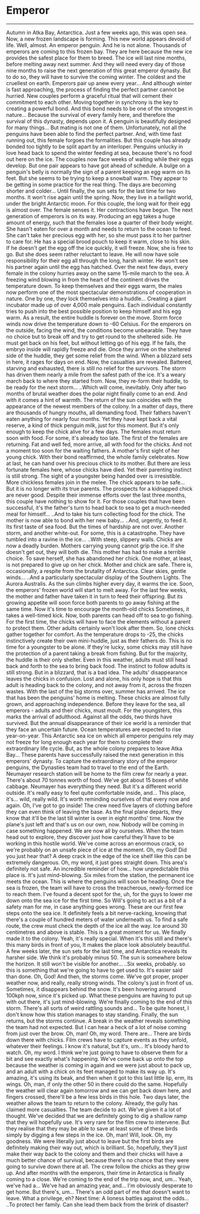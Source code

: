 
# Emperor

----

 Autumn in Atka Bay, Antarctica. Just a few weeks ago, this was open sea. Now, a new frozen landscape is forming. This new world appears devoid of life. Well, almost. An emperor penguin. And he is not alone. Thousands of emperors are coming to this frozen bay. They are here because the new ice provides the safest place for them to breed. The ice will last nine months, before melting away next summer. And they will need every day of those nine months to raise the next generation of this great emperor dynasty. But to do so, they will have to survive the coming winter. The coldest and the cruellest on earth. Emperors pair up anew every year... And although winter is fast approaching, the process of finding the perfect partner cannot be hurried. New couples perform a graceful ritual that will cement their commitment to each other. Moving together in synchrony is the key to creating a powerful bond. And this bond needs to be one of the strongest in nature... Because the survival of every family here, and therefore the survival of this dynasty, depends upon it. A penguin is beautifully designed for many things... But mating is not one of them. Unfortunately, not all the penguins have been able to find the perfect partner. And, with time fast running out, this female forgoes the formalities. But this couple has already bonded too tightly to be split apart by an interloper. Penguins unlucky in love head back to spend the winter feeding at sea, because there's no food out here on the ice. The couples now face weeks of waiting while their eggs develop. But one pair appears to have got ahead of schedule. A bulge on a penguin's belly is normally the sign of a parent keeping an egg warm on its feet. But she seems to be trying to keep a snowball warm. They appear to be getting in some practice for the real thing. The days are becoming shorter and colder... Until finally, the sun sets for the last time for two months. It won't rise again until the spring. Now, they live in a twilight world, under the bright Antarctic moon. For this couple, the long wait for their egg is almost over. The female senses it. Her contractions have begun. The next generation of emperors is on its way. Producing an egg takes a huge amount of energy, such that the females lose a quarter of their body weight. She hasn't eaten for over a month and needs to return to the ocean to feed. She can't take her precious egg with her, so she must pass it to her partner to care for. He has a special brood pouch to keep it warm, close to his skin. If he doesn't get the egg off the ice quickly, it will freeze. Now, she is free to go. But she does seem rather reluctant to leave. He will now have sole responsibility for their egg all through the long, harsh winter. He won't see his partner again until the egg has hatched. Over the next few days, every female in the colony hurries away on the same 15-mile march to the sea. A freezing wind blowing in from the heart of the continent drives the temperature down. To keep themselves and their eggs warm, the males now perform one of the most spectacular demonstrations of cooperation in nature. One by one, they lock themselves into a huddle... Creating a giant incubator made up of over 4,000 male penguins. Each individual constantly tries to push into the best possible position to keep himself and his egg warm. As a result, the entire huddle is forever on the move. Storm force winds now drive the temperature down to -60 Celsius. For the emperors on the outside, facing the wind, the conditions become unbearable. They have no choice but to break off and try to get round to the sheltered side. He must get back on his feet, but without letting go of his egg. If he fails, the embryo inside will rapidly freeze and die. Once they arrive on the sheltered side of the huddle, they get some relief from the wind. When a blizzard sets in here, it rages for days on end. Now, the casualties are revealed. Battered, starving and exhausted, there is still no relief for the survivors. The storm has driven them nearly a mile from the safest path of the ice. It's a weary march back to where they started from. Now, they re-form their huddle, to be ready for the next storm... ..Which will come, inevitably. Only after two months of brutal weather does the polar night finally come to an end. And with it comes a hint of warmth. The return of the sun coincides with the appearance of the newest members of the colony. In a matter of days, there are thousands of hungry mouths, all demanding food. Their fathers haven't eaten anything for nearly four months. Yet they have kept back a vital reserve, a kind of thick penguin milk, just for this moment. But it's only enough to keep the chick alive for a few days. The females must return soon with food. For some, it's already too late. The first of the females are returning. Fat and well fed, more arrive, all with food for the chicks. And not a moment too soon for the waiting fathers. A mother's first sight of her young chick. With their bond reaffirmed, the whole family celebrates. Now at last, he can hand over his precious chick to its mother. But there are less fortunate females here, whose chicks have died. Yet their parenting instinct is still strong. The sight of a youngster being handed over is irresistible. More chickless females join in the melee. The chick appears to be safe... But it is no longer with its true parents. The prospects for a kidnapped chick are never good. Despite their immense efforts over the last three months, this couple have nothing to show for it. For those couples that have been successful, it's the father's turn to head back to sea to get a much-needed meal for himself... ..And to take his turn collecting food for the chick. The mother is now able to bond with her new baby... ..And, urgently, to feed it. Its first taste of sea food. But the times of hardship are not over. Another storm, and another white-out. For some, this is a catastrophe. They have tumbled into a ravine in the ice... ..With steep, slippery walls. Chicks are now a deadly burden. Mothers carrying young cannot grip the ice. If she doesn't get out, they will both die. This mother has had to make a terrible choice. To save herself, she has abandoned her chick. One mother, at least, is not prepared to give up on her chick. Mother and chick are safe. There is, occasionally, a respite from the brutality of Antarctica. Clear skies, gentle winds... ..And a particularly spectacular display of the Southern Lights. The Aurora Australis. As the sun climbs higher every day, it warms the ice. Soon, the emperors' frozen world will start to melt away. For the last few weeks, the mother and father have taken it in turn to feed their offspring. But its growing appetite will soon force both parents to go away fishing at the same time. Now it's time to encourage the month-old chicks Sometimes, it takes a well-timed kick. Now, both parents can head off to sea to go fishing. For the first time, the chicks will have to face the elements without a parent to protect them. Other adults certainly won't look after them. So, lone chicks gather together for comfort. As the temperature drops to -25, the chicks instinctively create their own mini-huddle, just as their fathers do. This is no time for a youngster to be alone. If they're lucky, some chicks may still have the protection of a parent taking a break from fishing. But for the majority, the huddle is their only shelter. Even in this weather, adults must still head back and forth to the sea to bring back food. The instinct to follow adults is still strong. But in a blizzard, that is a bad idea. The adults' disappearance leaves the chicks in confusion. Lost and alone, his only hope is that this adult is heading back to the colony, and not away from it, across the frozen wastes. With the last of the big storms over, summer has arrived. The ice that has been the penguins' home is melting. These chicks are almost fully grown, and approaching independence. Before they leave for the sea, all emperors - adults and their chicks, must moult. For the youngsters, this marks the arrival of adulthood. Against all the odds, two thirds have survived. But the annual disappearance of their ice world is a reminder that they face an uncertain future. Ocean temperatures are expected to rise year-on-year. This Antarctic sea ice on which all emperor penguins rely may not freeze for long enough each year for them to complete their extraordinary life cycle. But, as the whole colony prepares to leave Atka Bay... These parents have successfully raised the next generation in this emperors' dynasty. To capture the extraordinary story of the emperor penguins, the Dynasties team had to travel to the end of the Earth. Neumayer research station will be home to the film crew for nearly a year. There's about 70 tonnes worth of food. We've got about 15 boxes of white cabbage. Neumayer has everything they need. But it's a different world outside. It's really easy to feel quite comfortable inside, and... This place, it's... wild, really wild. It's worth reminding ourselves of that every now and again. Oh, I've got to go inside! The crew need five layers of clothing before they can even think of leaving the base. As the final plane departs, they know that it'll be the last till winter is over in eight months' time. Now the plane's just left and that's us on our own, now. Nobody will be coming in case something happened. We are now all by ourselves. When the team head out to explore, they discover just how careful they'll have to be working in this hostile world. We've come across an enormous crack, so we're probably on an unsafe piece of ice at the moment. Oh, my God! Did you just hear that? A deep crack in the edge of the ice shelf like this can be extremely dangerous. Oh, my word, it just goes straight down. This area's definitely not safe. An incredible reminder of how... how unpredictable this place is. It's just mind-blowing. Six miles from the station, the permanent ice meets the ocean. This is where the penguins will soon be heading. Once the sea is frozen, the team will have to cross the treacherous, newly-formed ice to reach them. I've found a decent spot for the, uh, for the guys to lower me down onto the sea ice for the first time. So Will's going to act as a bit of a safety man for me, in case anything goes wrong. These are our first few steps onto the sea ice. It definitely feels a bit nerve-racking, knowing that there's a couple of hundred meters of water underneath us. To find a safe route, the crew must check the depth of the ice all the way. Ice around 30 centimetres and above is stable. This is a great moment for us. We finally made it to the colony. Yeah, it's really special. When it's this still and there's this many birds in front of you, It makes the place look absolutely beautiful. A few weeks later, the sun sets for the last time, and Antarctica reveals its harsher side. We think it's probably minus 50. The sun is somewhere below the horizon. It still won't be visible for another... ..Six weeks, probably. so this is something that we're going to have to get used to. It's easier said than done. Oh, God! And then, the storms come. We've got proper, proper weather now, and really, really strong winds. The colony's just in front of us. Sometimes, it disappears behind the snow. It's been hovering around 100kph now, since it's picked up. What these penguins are having to put up with out there, it's just mind-blowing. We're finally coming to the end of this storm. There's all sorts of weird rattling sounds and... To be quite honest, I don't know how this station manages to stay standing. Finally, the sun returns, but the storms continue. A break in the weather reveals something the team had not expected. But I can hear a heck of a lot of noise coming from just over the brow. Oh, man! Oh, my word. There are... There are birds down there with chicks. Film crews have to capture events as they unfold, whatever their feelings. I know it's natural, but it's, um... It's bloody hard to watch. Oh, my word. I think we're just going to have to observe them for a bit and see exactly what's happening. We've come back up onto the top because the weather is coming in again and we were just about to pack up, and an adult with a chick on its feet managed to make its way up. It's amazing, it's using its beak, and then when it got to this last little lip, erm, its wings. Oh, man, if only the other 50 in there could do the same. Hopefully the weather will clear again tomorrow and we can get back down here, and fingers crossed, there'll be a few less birds in this hole. Two days later, the weather allows the team to return to the colony. Already, the gully has claimed more casualties. The team decide to act. We've given it a lot of thought. We've decided that we are definitely going to dig a shallow ramp that they will hopefully use. It's very rare for the film crew to intervene. But they realise that they may be able to save at least some of these birds simply by digging a few steps in the ice. Oh, man! Will, look. Oh, my goodness. We were literally just about to leave but the first birds are definitely making their way out, which is brilliant. So, hopefully, they'll just make their way back to the colony and them and their chicks will have a much better chance of survival, because there's no chance that they were going to survive down there at all. The crew follow the chicks as they grow up. And after months with the emperors, their time in Antarctica is finally coming to a close. We're coming to the end of the trip now, and, um... Yeah, we've had a... We've had an amazing year, and... I'm obviously desperate to get home. But there's, um... There's an odd part of me that doesn't want to leave. What a privilege, eh? Next time: A lioness battles against the odds... ..To protect her family. Can she lead them back from the brink of disaster?
